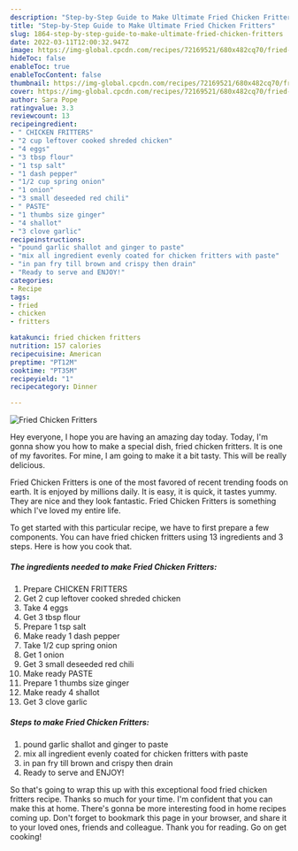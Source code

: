 ```yaml
---
description: "Step-by-Step Guide to Make Ultimate Fried Chicken Fritters"
title: "Step-by-Step Guide to Make Ultimate Fried Chicken Fritters"
slug: 1864-step-by-step-guide-to-make-ultimate-fried-chicken-fritters
date: 2022-03-11T12:00:32.947Z
image: https://img-global.cpcdn.com/recipes/72169521/680x482cq70/fried-chicken-fritters-recipe-main-photo.jpg
hideToc: false
enableToc: true
enableTocContent: false
thumbnail: https://img-global.cpcdn.com/recipes/72169521/680x482cq70/fried-chicken-fritters-recipe-main-photo.jpg
cover: https://img-global.cpcdn.com/recipes/72169521/680x482cq70/fried-chicken-fritters-recipe-main-photo.jpg
author: Sara Pope
ratingvalue: 3.3
reviewcount: 13
recipeingredient:
- " CHICKEN FRITTERS"
- "2 cup leftover cooked shreded chicken"
- "4 eggs"
- "3 tbsp flour"
- "1 tsp salt"
- "1 dash pepper"
- "1/2 cup spring onion"
- "1 onion"
- "3 small deseeded red chili"
- " PASTE"
- "1 thumbs size ginger"
- "4 shallot"
- "3 clove garlic"
recipeinstructions:
- "pound garlic shallot and ginger to paste"
- "mix all ingredient evenly coated for chicken fritters with paste"
- "in pan fry till brown and crispy then drain"
- "Ready to serve and ENJOY!"
categories:
- Recipe
tags:
- fried
- chicken
- fritters

katakunci: fried chicken fritters 
nutrition: 157 calories
recipecuisine: American
preptime: "PT12M"
cooktime: "PT35M"
recipeyield: "1"
recipecategory: Dinner

---
```



![Fried Chicken Fritters](https://img-global.cpcdn.com/recipes/72169521/680x482cq70/fried-chicken-fritters-recipe-main-photo.jpg)

Hey everyone, I hope you are having an amazing day today. Today, I'm gonna show you how to make a special dish, fried chicken fritters. It is one of my favorites. For mine, I am going to make it a bit tasty. This will be really delicious.

Fried Chicken Fritters is one of the most favored of recent trending foods on earth. It is enjoyed by millions daily. It is easy, it is quick, it tastes yummy. They are nice and they look fantastic. Fried Chicken Fritters is something which I've loved my entire life.




To get started with this particular recipe, we have to first prepare a few components. You can have fried chicken fritters using 13 ingredients and 3 steps. Here is how you cook that.

<!--inarticleads1-->

##### The ingredients needed to make Fried Chicken Fritters:

1. Prepare  CHICKEN FRITTERS
1. Get 2 cup leftover cooked shreded chicken
1. Take 4 eggs
1. Get 3 tbsp flour
1. Prepare 1 tsp salt
1. Make ready 1 dash pepper
1. Take 1/2 cup spring onion
1. Get 1 onion
1. Get 3 small deseeded red chili
1. Make ready  PASTE
1. Prepare 1 thumbs size ginger
1. Make ready 4 shallot
1. Get 3 clove garlic




<!--inarticleads2-->

##### Steps to make Fried Chicken Fritters:

1. pound garlic shallot and ginger to paste
1. mix all ingredient evenly coated for chicken fritters with paste
1. in pan fry till brown and crispy then drain
1. Ready to serve and ENJOY!



So that's going to wrap this up with this exceptional food fried chicken fritters recipe. Thanks so much for your time. I'm confident that you can make this at home. There's gonna be more interesting food in home recipes coming up. Don't forget to bookmark this page in your browser, and share it to your loved ones, friends and colleague. Thank you for reading. Go on get cooking!
